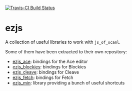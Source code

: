 [![Travis-CI Build Status](https://travis-ci.org/OCamlPro/ezjs.svg?branch=master)](https://travis-ci.org/OCamlPro/ezjs)
# ezjs

A collection of useful libraries to work with `js_of_ocaml`.

Some of them have been extracted to their own repository:

- [ezjs_ace]:  bindings for the Ace editor
- [ezjs_blockies]: bindings for Blockies
- [ezjs_cleave]: bindings for Cleave
- [ezjs_fetch]: bindings for Fetch
- [ezjs_min]: library providing a bunch of useful shortcuts

[ezjs_ace]: https://github.com/OCamlPro/ezjs_ace
[ezjs_blockies]: https://github.com/OCamlPro/ezjs_blockies
[ezjs_cleave]: https://github.com/OCamlPro/ezjs_cleave
[ezjs_fetch]: https://github.com/OCamlPro/ezjs_fetch
[ezjs_min]: https://github.com/OCamlPro/ezjs_min
